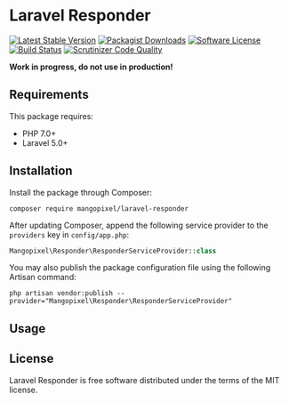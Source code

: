 # Laravel Responder

[![Latest Stable Version](https://poser.pugx.org/mangopixel/laravel-responder/v/stable?format=flat-square)](https://github.com/mangopixel/laravel-responder)
[![Packagist Downloads](https://img.shields.io/packagist/dt/mangopixel/laravel-responder.svg?style=flat-square)](https://packagist.org/packages/mangopixel/laravel-responder)
[![Software License](https://img.shields.io/badge/license-MIT-brightgreen.svg?style=flat-square)](license.md)
[![Build Status](https://img.shields.io/travis/mangopixel/laravel-responder/master.svg?style=flat-square)](https://travis-ci.org/mangopixel/laravel-responder)
[![Scrutinizer Code Quality](https://img.shields.io/scrutinizer/g/mangopixel/laravel-responder.svg?style=flat-square)](https://scrutinizer-ci.com/g/mangopixel/laravel-responder/?branch=master)

__Work in progress, do not use in production!__

## Requirements

This package requires:
- PHP 7.0+
- Laravel 5.0+

## Installation

Install the package through Composer:

```shell
composer require mangopixel/laravel-responder
```

After updating Composer, append the following service provider to the `providers` key in `config/app.php`:

```php
Mangopixel\Responder\ResponderServiceProvider::class
```

You may also publish the package configuration file using the following Artisan command:

```shell
php artisan vendor:publish --provider="Mangopixel\Responder\ResponderServiceProvider"
```

## Usage

## License

Laravel Responder is free software distributed under the terms of the MIT license.
